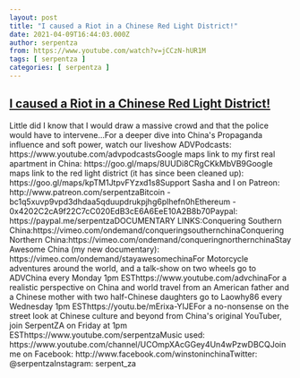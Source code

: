 ```yaml
---
layout: post
title: "I caused a Riot in a Chinese Red Light District!"
date: 2021-04-09T16:44:03.000Z
author: serpentza
from: https://www.youtube.com/watch?v=jCCzN-hUR1M
tags: [ serpentza ]
categories: [ serpentza ]
---
```

<!--1617986643000-->
[I caused a Riot in a Chinese Red Light District!](https://www.youtube.com/watch?v=jCCzN-hUR1M)
------

<div>
Little did I know that I would draw a massive crowd and that the police would have to intervene...For a deeper dive into China's Propaganda influence and soft power, watch our liveshow ADVPodcasts: https://www.youtube.com/advpodcastsGoogle maps link to my first real apartment in China: https://goo.gl/maps/8UUDi8CRgCKkMbVB9Google maps link to the red light district (it has since been cleaned up): https://goo.gl/maps/kpTM1JtpvFYzxd1s8Support Sasha and I on Patreon: http://www.patreon.com/serpentzaBitcoin - bc1q5xuvp9vpd3dhdaa5qduupdrukpjhg6plhefn0hEthereum - 0x4202C2cA9f22C7cC020EdB3cE6A6EeE10A2B8b70Paypal: https://paypal.me/serpentzaDOCUMENTARY LINKS:Conquering Southern China:https://vimeo.com/ondemand/conqueringsouthernchinaConquering Northern China:https://vimeo.com/ondemand/conqueringnorthernchinaStay Awesome China (my new documentary): https://vimeo.com/ondemand/stayawesomechinaFor Motorcycle adventures around the world, and a talk-show on two wheels go to ADVChina every Monday 1pm ESThttps://www.youtube.com/advchinaFor a realistic perspective on China and world travel from an American father and a Chinese mother with two half-Chinese daughters go to Laowhy86 every Wednesday 1pm ESThttps://youtu.be/mErixa-YIJEFor a no-nonsense on the street look at Chinese culture and beyond from China's original YouTuber, join SerpentZA on Friday at 1pm ESThttps://www.youtube.com/serpentzaMusic used: https://www.youtube.com/channel/UCOmpXAcGGey4Un4wPzwDBCQJoin me on Facebook: http://www.facebook.com/winstoninchinaTwitter: @serpentzaInstagram: serpent_za
</div>
